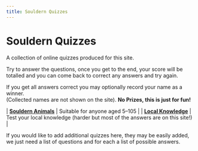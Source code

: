 ```yaml
---
title: Souldern Quizzes
---
```


# Souldern Quizzes

A collection of online quizzes produced for this site.

Try to answer the questions, once you get to the end, your score will
be totalled and you can come back to correct any answers and try
again.

If you get all answers correct you may optionally record your name as
a winner.  
(Collected names are not shown on the site).
**No Prizes, this is just for fun!**


| [**Souldern Animals**](animals) | Suitable for anyone aged 5–105 |
| [**Local Knowledge**](localknowledge) | Test your local knowledge (harder but most of the answers are on this site!) |


If you would like to add additional quizzes here, they may be easily
added, we just need a list of questions and for each a list of
possible answers. 